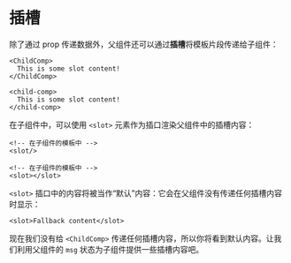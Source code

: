# 插槽

除了通过 prop 传递数据外，父组件还可以通过**插槽**将模板片段传递给子组件：

<div class="sfc">

```vue-html
<ChildComp>
  This is some slot content!
</ChildComp>
```

</div>
<div class="html">

```vue-html
<child-comp>
  This is some slot content!
</child-comp>
```

</div>

在子组件中，可以使用 `<slot>` 元素作为插口渲染父组件中的插槽内容：

<div class="sfc">

```vue-html
<!-- 在子组件的模板中 -->
<slot/>
```

</div>
<div class="html">

```vue-html
<!-- 在子组件的模板中 -->
<slot></slot>
```

</div>

`<slot>` 插口中的内容将被当作“默认”内容：它会在父组件没有传递任何插槽内容时显示：

```vue-html
<slot>Fallback content</slot>
```

现在我们没有给 `<ChildComp>` 传递任何插槽内容，所以你将看到默认内容。让我们利用父组件的 `msg` 状态为子组件提供一些插槽内容吧。
